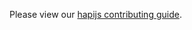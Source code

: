 Please view our [hapijs contributing guide](https://github.com/hapijs/hapi/blob/master/.github/CONTRIBUTING.md).
